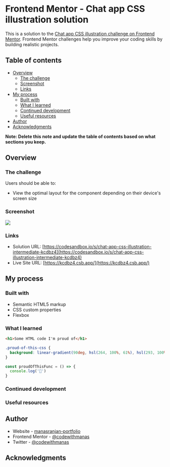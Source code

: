 # Frontend Mentor - Chat app CSS illustration solution

This is a solution to the [Chat app CSS illustration challenge on Frontend Mentor](https://www.frontendmentor.io/challenges/chat-app-css-illustration-O5auMkFqY). Frontend Mentor challenges help you improve your coding skills by building realistic projects. 

## Table of contents

- [Overview](#overview)
  - [The challenge](#the-challenge)
  - [Screenshot](#screenshot)
  - [Links](#links)
- [My process](#my-process)
  - [Built with](#built-with)
  - [What I learned](#what-i-learned)
  - [Continued development](#continued-development)
  - [Useful resources](#useful-resources)
- [Author](#author)
- [Acknowledgments](#acknowledgments)

**Note: Delete this note and update the table of contents based on what sections you keep.**

## Overview

### The challenge

Users should be able to:

- View the optimal layout for the component depending on their device's screen size 

### Screenshot

![](./screenshot.jpg)

### Links

- Solution URL: [https://codesandbox.io/s/chat-app-css-illustration-intermediate-kcdbz4](https://codesandbox.io/s/chat-app-css-illustration-intermediate-kcdbz4)
- Live Site URL: [https://kcdbz4.csb.app/](https://kcdbz4.csb.app/)

## My process

### Built with

- Semantic HTML5 markup
- CSS custom properties
- Flexbox

### What I learned

```html
<h1>Some HTML code I'm proud of</h1>
```
```css
.proud-of-this-css {
  background: linear-gradient(90deg, hsl(264, 100%, 61%), hsl(293, 100%, 63%));
}
```
```js
const proudOfThisFunc = () => {
  console.log('🎉')
}
```

### Continued development


### Useful resources


## Author

- Website - [manasranjan-portfolio](https://manasranjan-portfolio.netlify.app/)
- Frontend Mentor - [@codewithmanas](https://www.frontendmentor.io/profile/codewithmanas)
- Twitter - [@codewithmanas](https://twitter.com/codewithmanas)


## Acknowledgments


